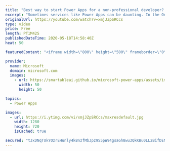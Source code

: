 ```yaml
---
title: "Best way to start Power Apps for a non-professional developer? | One Dev Question: Dona Sarkar"
excerpt: "Sometimes services like Power Apps can be daunting. In the One Dev Question series, Principal Cloud Advocate Dona Sarkar shares some tips for getting started and explains why you do not have to be a professional developer to use Power Apps.   For more information, visit: https://docs.microsoft.com/learn/modules/get-started-with-powerapps/?WT.mc_id=onedevquestion-c9-donasa"
originalUrl: https://youtube.com/watch?v=xmjJZpSRCcs
type: video
price: Free
length: PT1M42S
publishedDateTime: 2020-05-18T14:58:40Z
heat: 50

featuredContent: "<iframe width=\"800\" height=\"500\" frameborder=\"0\" src=\"https://www.youtube.com/embed/xmjJZpSRCcs\" allow=\"accelerometer; autoplay; encrypted-media; gyroscope; picture-in-picture\" allowfullscreen></iframe>"

provider:
  name: Microsoft
  domain: microsoft.com
  images:
    - url: https://smartableai.github.io/microsoft-power-apps/assets/images/organizations/microsoft.com-50x50.jpg
      width: 50
      height: 50

topics:
  - Power Apps

images:
  - url: https://i.ytimg.com/vi/xmjJZpSRCcs/maxresdefault.jpg
    width: 1280
    height: 720
    isCached: true

secured: "tJxDNqTUkYOzrEHunly4kBnzfMbJpz9S5pW94gsaGh8wu3QkKBu0LL2BifDENc2aIxxSeJ69iKCkr4g5s0NBgLtsi+uEQBzd+NpOpKE9SkPXyQgPg4lSPcNV41rkOp9LHjbdyzVm+rWsW5yowlnvAwWZeSIgjfy2AVsRwSHGUSljBeon30XGHhsJn/0hivfZQzMoANshg5QKSlAXJEt8B37VU1K7+5qk46o+b5NIZrwTBq5kxzS+ZkxrGth0Nh+fKTmMeZ9yaR6SxT/bU7bMmdMnbLI9pudfQdUxZnrBbzOHC3XpFuUik56DaBbI6wAJIN1PfQQ4DNrjW9Gur8SZxSk06ThFtYze/xwrUplPl60eOvRi5YfGdHE4m+PPVj0IZ7i3DSUNkvA6R2Cw//DG2KSPauj1U2OFph7kLnLYa40=;J4SkQ0NKWV41LyoxQ0XmHw=="
---
```


